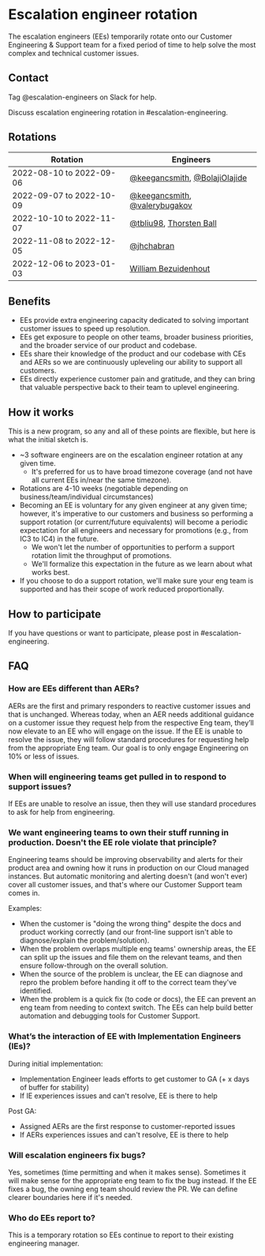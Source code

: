 # Escalation engineer rotation

The escalation engineers (EEs) temporarily rotate onto our Customer Engineering & Support team for a fixed period of time to help solve the most complex and technical customer issues.

## Contact

Tag @escalation-engineers on Slack for help.

Discuss escalation engineering rotation in #escalation-engineering.

## Rotations

| Rotation                 | Engineers                                                                                            |
| ------------------------ | ---------------------------------------------------------------------------------------------------- |
| 2022-08-10 to 2022-09-06 | [@keegancsmith](https://github.com/keegancsmith), [@BolajiOlajide](https://github.com/BolajiOlajide) |
| 2022-09-07 to 2022-10-09 | [@keegancsmith](https://github.com/keegancsmith), [@valerybugakov](https://github.com/valerybugakov) |
| 2022-10-10 to 2022-11-07 | [@tbliu98](https://github.com/tbliu98), [Thorsten Ball](https://github.com/mrnugget)                 |
| 2022-11-08 to 2022-12-05 | [@jhchabran](https://github.com/jhchabran)                                                           |
| 2022-12-06 to 2023-01-03 | [William Bezuidenhout](https://github.com/burmudar)                                                  |

## Benefits

- EEs provide extra engineering capacity dedicated to solving important customer issues to speed up resolution.
- EEs get exposure to people on other teams, broader business priorities, and the broader service of our product and codebase.
- EEs share their knowledge of the product and our codebase with CEs and AERs so we are continuously upleveling our ability to support all customers.
- EEs directly experience customer pain and gratitude, and they can bring that valuable perspective back to their team to uplevel engineering.

## How it works

This is a new program, so any and all of these points are flexible, but here is what the initial sketch is.

- ~3 software engineers are on the escalation engineer rotation at any given time.
  - It's preferred for us to have broad timezone coverage (and not have all current EEs in/near the same timezone).
- Rotations are 4-10 weeks (negotiable depending on business/team/individual circumstances)
- Becoming an EE is voluntary for any given engineer at any given time; however, it's imperative to our customers and business so performing a support rotation (or current/future equivalents) will become a periodic expectation for all engineers and necessary for promotions (e.g., from IC3 to IC4) in the future.
  - We won't let the number of opportunities to perform a support rotation limit the throughput of promotions.
  - We'll formalize this expectation in the future as we learn about what works best.
- If you choose to do a support rotation, we'll make sure your eng team is supported and has their scope of work reduced proportionally.

## How to participate

If you have questions or want to participate, please post in #escalation-engineering.

## FAQ

### How are EEs different than AERs?

AERs are the first and primary responders to reactive customer issues and that is unchanged. Whereas today, when an AER needs additional guidance on a customer issue they request help from the respective Eng team, they’ll now elevate to an EE who will engage on the issue. If the EE is unable to resolve the issue, they will follow standard procedures for requesting help from the appropriate Eng team. Our goal is to only engage Engineering on 10% or less of issues.

### When will engineering teams get pulled in to respond to support issues?

If EEs are unable to resolve an issue, then they will use standard procedures to ask for help from engineering.

### We want engineering teams to own their stuff running in production. Doesn't the EE role violate that principle?

Engineering teams should be improving observability and alerts for their product area and owning how it runs in production on our Cloud managed instances. But automatic monitoring and alerting doesn't (and won't ever) cover all customer issues, and that's where our Customer Support team comes in.

Examples:

- When the customer is "doing the wrong thing" despite the docs and product working correctly (and our front-line support isn't able to diagnose/explain the problem/solution).
- When the problem overlaps multiple eng teams' ownership areas, the EE can split up the issues and file them on the relevant teams, and then ensure follow-through on the overall solution.
- When the source of the problem is unclear, the EE can diagnose and repro the problem before handing it off to the correct team they've identified.
- When the problem is a quick fix (to code or docs), the EE can prevent an eng team from needing to context switch.
  The EEs can help build better automation and debugging tools for Customer Support.

### What’s the interaction of EE with Implementation Engineers (IEs)?

During initial implementation:

- Implementation Engineer leads efforts to get customer to GA (+ x days of buffer for stability)
- If IE experiences issues and can't resolve, EE is there to help

Post GA:

- Assigned AERs are the first response to customer-reported issues
- If AERs experiences issues and can't resolve, EE is there to help

### Will escalation engineers fix bugs?

Yes, sometimes (time permitting and when it makes sense). Sometimes it will make sense for the appropriate eng team to fix the bug instead. If the EE fixes a bug, the owning eng team should review the PR. We can define clearer boundaries here if it's needed.

### Who do EEs report to?

This is a temporary rotation so EEs continue to report to their existing engineering manager.
